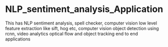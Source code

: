 # NLP_sentiment_analysis_Application
This has NLP sentiment analysis, spell checker, computer vision low level feature extraction like sift, hog etc, computer vision object detection using rcnn, video analytics optical flow and object tracking end to end applications
